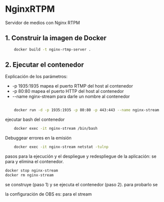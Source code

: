 # NginxRTPM
Servidor de medios con Nginx  RTPM

## 1. Construir la imagen de Docker
``` bash
    docker build -t nginx-rtmp-server .
```
## 2. Ejecutar el contenedor
Explicación de los parámetros:
 - -p 1935:1935 mapea el puerto RTMP del host al contenedor
 - -p 80:80 mapea el puerto HTTP del host al contenedor
 - --name nginx-stream para darle un nombre al contenedor
``` bash    
    
    docker run -d -p 1935:1935 -p 80:80 -p 443:443 --name nginx-stream --network streaming_network nginx-rtmp-server &&  docker logs -f nginx-stream
```
ejecutar bash del contenedor
``` bash
    docker exec -it nginx-stream /bin/bash   
```
Debuggear errores en la emisión
``` bash       
    docker exec -it nginx-stream netstat -tulnp
```
pasos para la ejecución y el despliegue y redespliegue de la aplicación:
se para y elimina el contenedor.
``` bash
docker stop nginx-stream
docker rm nginx-stream
``` 
se construye (paso 1) y se ejecuta el contenedor (paso 2).
para probarlo se 

la configuración de OBS es:
para el stream